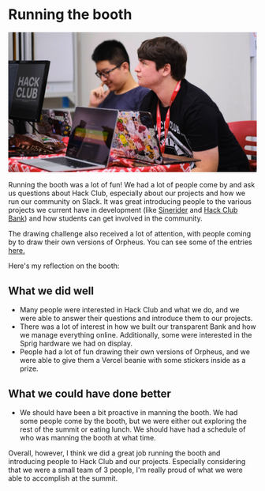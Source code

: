 # Running the booth

![Running the booth](photos/hack-club-booth.jpg)

Running the booth was a lot of fun! We had a lot of people come by and ask us questions about Hack Club, especially about our projects and how we run our community on Slack. It was great introducing people to the various projects we current have in development (like [Sinerider](https://sinerider.com) and [Hack Club Bank](https://hackclub.com/bank/)) and how students can get involved in the community.

The drawing challenge also received a lot of attention, with people coming by to draw their own versions of Orpheus. You can see some of the entries [here.](photos/challenge)

Here's my reflection on the booth:

## What we did well

- Many people were interested in Hack Club and what we do, and we were able to answer their questions and introduce them to our projects.
- There was a lot of interest in how we built our transparent Bank and how we manage everything online. Additionally, some were interested in the Sprig hardware we had on display.
- People had a lot of fun drawing their own versions of Orpheus, and we were able to give them a Vercel beanie with some stickers inside as a prize.

## What we could have done better

- We should have been a bit proactive in manning the booth. We had some people come by the booth, but we were either out exploring the rest of the summit or eating lunch. We should have had a schedule of who was manning the booth at what time.

Overall, however, I think we did a great job running the booth and introducing people to Hack Club and our projects. Especially considering that we were a small team of 3 people, I'm really proud of what we were able to accomplish at the summit.
